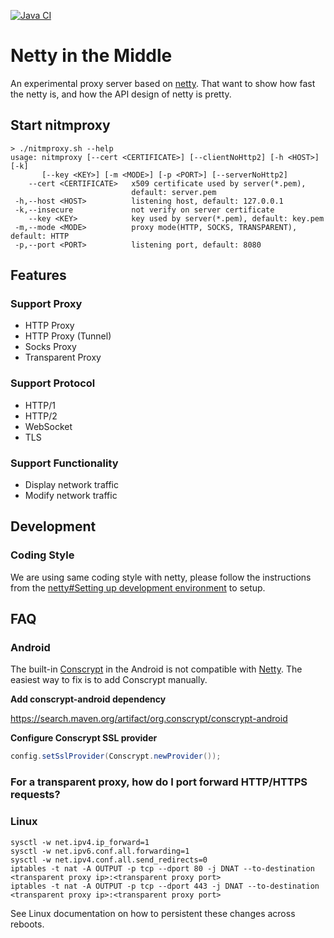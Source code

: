 [![Java CI](https://github.com/chhsiao90/nitmproxy/actions/workflows/ci.yml/badge.svg)](https://github.com/chhsiao90/nitmproxy/actions/workflows/ci.yml)

# Netty in the Middle

An experimental proxy server based on [netty](https://github.com/netty/netty).
That want to show how fast the netty is, and how the API design of netty is pretty.

## Start nitmproxy
```
> ./nitmproxy.sh --help
usage: nitmproxy [--cert <CERTIFICATE>] [--clientNoHttp2] [-h <HOST>] [-k]
       [--key <KEY>] [-m <MODE>] [-p <PORT>] [--serverNoHttp2]
    --cert <CERTIFICATE>   x509 certificate used by server(*.pem),
                           default: server.pem
 -h,--host <HOST>          listening host, default: 127.0.0.1
 -k,--insecure             not verify on server certificate
    --key <KEY>            key used by server(*.pem), default: key.pem
 -m,--mode <MODE>          proxy mode(HTTP, SOCKS, TRANSPARENT), default: HTTP
 -p,--port <PORT>          listening port, default: 8080
```

## Features

### Support Proxy
- HTTP Proxy
- HTTP Proxy (Tunnel)
- Socks Proxy
- Transparent Proxy

### Support Protocol
- HTTP/1
- HTTP/2
- WebSocket
- TLS

### Support Functionality
- Display network traffic
- Modify network traffic

## Development

### Coding Style

We are using same coding style with netty, please follow the instructions from the [netty#Setting up development environment](https://netty.io/wiki/setting-up-development-environment.html) to setup.

## FAQ

### Android

The built-in [Conscrypt](https://github.com/google/conscrypt) in the Android is not compatible with [Netty](https://github.com/netty/netty). The easiest way to fix is to add Conscrypt manually.

**Add conscrypt-android dependency**

https://search.maven.org/artifact/org.conscrypt/conscrypt-android

**Configure Conscrypt SSL provider**

```java
config.setSslProvider(Conscrypt.newProvider());
```

### For a transparent proxy, how do I port forward HTTP/HTTPS requests?

### Linux
```
sysctl -w net.ipv4.ip_forward=1
sysctl -w net.ipv6.conf.all.forwarding=1
sysctl -w net.ipv4.conf.all.send_redirects=0
iptables -t nat -A OUTPUT -p tcp --dport 80 -j DNAT --to-destination <transparent proxy ip>:<transparent proxy port>
iptables -t nat -A OUTPUT -p tcp --dport 443 -j DNAT --to-destination <transparent proxy ip>:<transparent proxy port>
```
See Linux documentation on how to persistent these changes across reboots.
